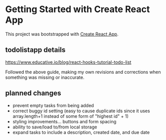 # Getting Started with Create React App

This project was bootstrapped with [Create React App](https://github.com/facebook/create-react-app).

## todolistapp details
https://www.educative.io/blog/react-hooks-tutorial-todo-list

Followed the above guide, making my own revisions and corrections when something was missing or inaccurate.

## planned changes
- prevent empty tasks from being added
- correct buggy id setting (easy to cause duplicate ids since it uses array.length+1 instead of some form of "highest id" + 1)
- styling improvements... buttons and form spacing
- ability to save/load to/from local storage
- expand tasks to include a description, created date, and due date
